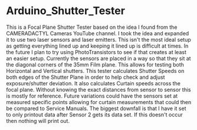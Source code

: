 # Arduino_Shutter_Tester
This is a Focal Plane Shutter Tester based on the idea I found from the CAMERADACTYL Cameras YouTube channel.
I took the idea and expanded it to use two laser sensors and laser emitters. This isn't the most ideal setup as getting everything lined up and keeping it lined up is difficult at times.
In the future I plan to try using PhotoTransistors to see if that creates at least an easier setup.
Currently the sensors are placed in a way so that they sit at the diagonal corners of the 35mm Film plane. This allows for testing both Horizontal and Vertical shutters.
This tester calculates Shutter Speeds on both edges of the Shutter Plane in order to help check and adjust exposure/shutter deviation.
It also calculates Curtain speeds across the focal plane. Without knowing the exact distances from sensor to sensor this is mostly for reference.
Future variations could have the sensors set at measured specific points allowing for curtain measurements that could then be compared to Service Manuals.
The biggest downfall is that I have it set to only printout data after Sensor 2 gets its data set. If this doesn't occur then nothing will print out.
